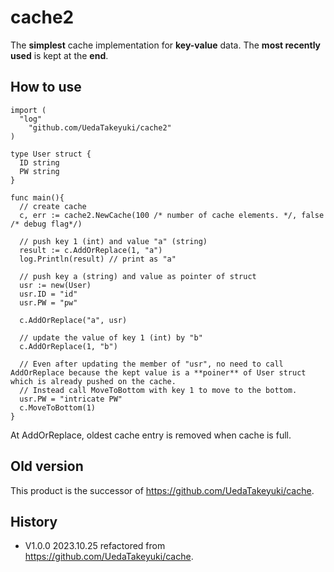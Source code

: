 # cache2

The **simplest** cache implementation for **key-value** data. The **most recently used** is kept at the **end**.

## How to use

```
import (
  "log"
	"github.com/UedaTakeyuki/cache2"
)

type User struct {
  ID string
  PW string
}

func main(){
  // create cache
  c, err := cache2.NewCache(100 /* number of cache elements. */, false /* debug flag*/)

  // push key 1 (int) and value "a" (string)
  result := c.AddOrReplace(1, "a")
  log.Println(result) // print as "a"

  // push key a (string) and value as pointer of struct
  usr := new(User)
  usr.ID = "id"
  usr.PW = "pw"

  c.AddOrReplace("a", usr)

  // update the value of key 1 (int) by "b"
  c.AddOrReplace(1, "b")

  // Even after updating the member of "usr", no need to call AddOrReplace because the kept value is a **poiner** of User struct which is already pushed on the cache.
  // Instead call MoveToBottom with key 1 to move to the bottom.
  usr.PW = "intricate PW"
  c.MoveToBottom(1)
}
```

At AddOrReplace, oldest cache entry is removed when cache is full.

## Old version
This product is the successor of https://github.com/UedaTakeyuki/cache.

## History
- V1.0.0 2023.10.25 refactored from https://github.com/UedaTakeyuki/cache.
